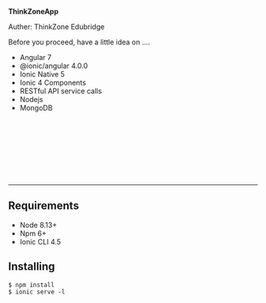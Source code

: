 
**ThinkZoneApp** 

Auther: ThinkZone Edubridge

Before you proceed, have a little idea on ....
* Angular 7
* @ionic/angular 4.0.0
* Ionic Native 5
* Ionic 4 Components
* RESTful API service calls
* Nodejs
* MongoDB


<br><br><br><br><br><br><br>

---

Requirements
------------

* Node 8.13+
* Npm 6+
* Ionic CLI 4.5

Installing
------------

```
$ npm install
$ ionic serve -l
```


